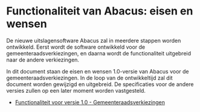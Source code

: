 # Functionaliteit van Abacus: eisen en wensen

De nieuwe uitslagensoftware Abacus zal in meerdere stappen worden ontwikkeld. Eerst wordt de software ontwikkeld voor de gemeenteraadsverkiezingen, en daarna wordt de functionaliteit uitgebreid naar de andere verkiezingen.

In dit document staan de eisen en wensen 1.0-versie van Abacus voor de gemeenteraadsverkiezingen.
In de loop van de ontwikkeltijd zal dit document worden gewijzigd en uitgebreid. De specificaties voor de andere versies zullen op een later moment worden vastgesteld.

- [Functionaliteit voor versie 1.0 - Gemeenteraadsverkiezingen](versie-1.0-gr.md)
